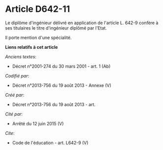 # Article D642-11

Le diplôme d'ingénieur délivré en application de l'article L. 642-9 confère à ses titulaires le titre d'ingénieur diplômé par
l'Etat. 

Il porte mention d'une spécialité.

**Liens relatifs à cet article**

_Anciens textes_:

  - Décret n°2001-274 du 30 mars 2001 - art. 1 (Ab)

_Codifié par_:

  - Décret n°2013-756 du 19 août 2013 -  Annexe (V)

_Créé par_:

  - Décret n°2013-756 du 19 août 2013 - art.

_Cité par_:

  - Arrêté du 12 juin 2015 (V)

_Cite_:

  - Code de l'éducation - art. L642-9 (V)
